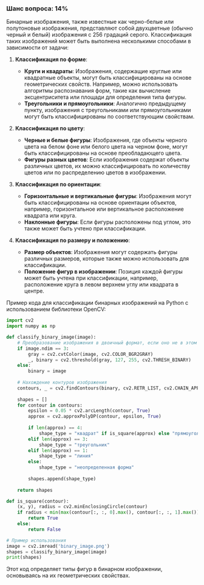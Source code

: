 ### Шанс вопроса: 14%

Бинарные изображения, также известные как черно-белые или полутоновые изображения, представляют собой двухцветные (обычно черный и белый) изображения с 256 градаций серого. Классификация таких изображений может быть выполнена несколькими способами в зависимости от задачи:

1. **Классификация по форме**:
   - **Круги и квадраты**: Изображения, содержащие круглые или квадратные объекты, могут быть классифицированы на основе геометрических свойств. Например, можно использовать алгоритмы распознавания форм, такие как вычисление эксцентриситета или площади для определения типа фигуры.
   - **Треугольники и прямоугольники**: Аналогично предыдущему пункту, изображения с треугольниками или прямоугольниками могут быть классифицированы по соответствующим свойствам.

2. **Классификация по цвету**:
   - **Черные и белые фигуры**: Изображения, где объекты черного цвета на белом фоне или белого цвета на черном фоне, могут быть классифицированы на основе преобладающего цвета.
   - **Фигуры разных цветов**: Если изображения содержат объекты различных цветов, их можно классифицировать по количеству цветов или по распределению цветов в изображении.

3. **Классификация по ориентации**:
   - **Горизонтальные и вертикальные фигуры**: Изображения могут быть классифицированы на основе ориентации объектов, например, горизонтальное или вертикальное расположение квадрата или круга.
   - **Наклонные фигуры**: Если фигуры расположены под углом, это также может быть учтено при классификации.

4. **Классификация по размеру и положению**:
   - **Размер объектов**: Изображения могут содержать фигуры различных размеров, которые также можно использовать для классификации.
   - **Положение фигур в изображении**: Позиция каждой фигуры может быть учтена при классификации, например, расположение круга в левом верхнем углу или квадрата в центре.

Пример кода для классификации бинарных изображений на Python с использованием библиотеки OpenCV:

```python
import cv2
import numpy as np

def classify_binary_image(image):
    # Преобразование изображения в двоичный формат, если оно не в этом формате
    if image.ndim == 3:
        gray = cv2.cvtColor(image, cv2.COLOR_BGR2GRAY)
        _, binary = cv2.threshold(gray, 127, 255, cv2.THRESH_BINARY)
    else:
        binary = image
    
    # Нахождение контуров изображения
    contours, _ = cv2.findContours(binary, cv2.RETR_LIST, cv2.CHAIN_APPROX_SIMPLE)
    
    shapes = []
    for contour in contours:
        epsilon = 0.05 * cv2.arcLength(contour, True)
        approx = cv2.approxPolyDP(contour, epsilon, True)
        
        if len(approx) == 4:
            shape_type = "квадрат" if is_square(approx) else "прямоугольник"
        elif len(approx) == 3:
            shape_type = "треугольник"
        elif len(approx) == 1:
            shape_type = "линия"
        else:
            shape_type = "неопределенная форма"
        
        shapes.append(shape_type)
    
    return shapes

def is_square(contour):
    (x, y), radius = cv2.minEnclosingCircle(contour)
    if radius < min(max(contour[:, :, 0].max(), contour[:, :, 1].max()), max(contour[:, :, 0].min(), contour[:, :, 1].min())) * 0.5:
        return True
    else:
        return False

# Пример использования
image = cv2.imread('binary_image.png')
shapes = classify_binary_image(image)
print(shapes)
```

Этот код определяет типы фигур в бинарном изображении, основываясь на их геометрических свойствах.